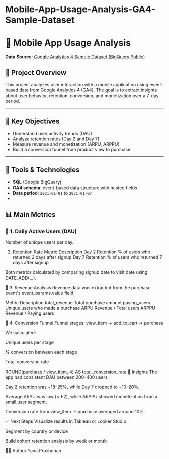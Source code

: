 # Mobile-App-Usage-Analysis-GA4-Sample-Dataset
# 📱 Mobile App Usage Analysis

**Data Source**: [Google Analytics 4 Sample Dataset (BigQuery Public)](https://console.cloud.google.com/bigquery?p=bigquery-public-data&d=ga4_obfuscated_sample_ecommerce)

## 📌 Project Overview

This project analyzes user interaction with a mobile application using event-based data from Google Analytics 4 (GA4). The goal is to extract insights about user behavior, retention, conversion, and monetization over a 7-day period.

---

## 🎯 Key Objectives

- Understand user activity trends (DAU)
- Analyze retention rates (Day 2 and Day 7)
- Measure revenue and monetization (ARPU, ARPPU)
- Build a conversion funnel from product view to purchase

---

## 🧰 Tools & Technologies

- **SQL** (Google BigQuery)
- **GA4 schema**: event-based data structure with nested fields
- **Data period**: `2021-01-01` to `2021-01-07`
- 
## 📊 Main Metrics

### 🔹 1. Daily Active Users (DAU)
Number of unique users per day.

 2. Retention Rate
Metric	Description
Day 2 Retention	% of users who returned 2 days after signup
Day 7 Retention	% of users who returned 7 days after signup

Both metrics calculated by comparing signup date to visit date using DATE_ADD(...).

🔹 3. Revenue Analysis
Revenue data was extracted from the purchase event's event_params.value field.

Metric	Description
total_revenue	Total purchase amount
paying_users	Unique users who made a purchase
ARPU	Revenue / Total users
ARPPU	Revenue / Paying users

🔹 4. Conversion Funnel
Funnel stages:
view_item → add_to_cart → purchase

We calculated:

Unique users per stage

% conversion between each stage

Total conversion rate

ROUND(purchase / view_item, 4) AS total_conversion_rate
🧠 Insights
The app had consistent DAU between 200–400 users.

Day 2 retention was ~18–25%, while Day 7 dropped to ~10–20%.

Average ARPU was low (< €2), while ARPPU showed monetization from a small user segment.

Conversion rate from view_item → purchase averaged around 10%.

✅ Next Steps
Visualize results in Tableau or Looker Studio

Segment by country or device

Build cohort retention analysis by week or month


👩‍💻 Author
Yana Prozhuhan
